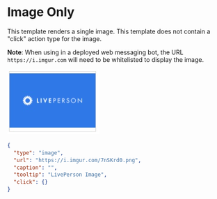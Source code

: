 # Image Only

This template renders a single image. This template does not contain a "click" action type for the image.

**Note**: When using in a deployed web messaging bot, the URL `https://i.imgur.com` will need to be whitelisted to display the image.

![image-only](Image_Only.jpg)

```json
{
  "type": "image",
  "url": "https://i.imgur.com/7nSKrd0.png",
  "caption": "",
  "tooltip": "LivePerson Image",
  "click": {}
}

```
